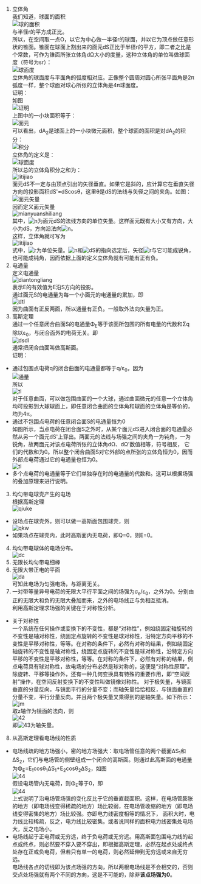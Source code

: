 1. 立体角    
我们知道，球面的面积  
![球的面积](./materials/20.gif)  
与半径r的平方成正比。  
所以，在空间取一点O，以它为中心做一半径r的球面，并以它为顶点做任意形状的锥面。锥面在球面上割出来的面元dS正比于半径r的平方，即二者之比是个常数，可作为锥面所张立体角dΩ大小的度量，这种立体角的单位叫做球面度（符号为sr）：   
![球面度](./materials/21.gif)   
立体角的球面度与平面角的弧度相对应。正像整个圆周对圆心所张平面角是2π弧度一样，整个球面对球心所张的立体角是4π球面度。    
证明：   
如图   
![证明](./materials/22.jpg)   
上图中的一小块面积等于：   
![面元](./materials/23.gif)   
可以看出，dA<sub>2</sub>是球面上的一小块微元面积，整个球面的面积是对dA<sub>2</sub>的积分：   
![积分](./materials/24.gif)  
立体角的定义是：   
![球面度](./materials/21.gif)    
所以总的立体角积分之和为：   
![litijiao](./materials/25.gif)   
面元dS不一定与由顶点引出的矢径垂直。如果它是斜的，应计算它在垂直矢径方向的投影面积dS'=dScosθ，这里θ是dS的法线与矢径之间的夹角。如图：    
![面元矢量](./materials/26.PNG)   
因而定义面元矢量    
![mianyuanshiliang](./materials/27.gif)   
其中，![n](./materials/28.gif)为面元dS的法线方向的单位矢量。这样面元既有大小又有方向，大小为dS，方向沿法向![n](./materials/28.gif)。    
这样，立体角就可写为    
![litijiao](./materials/29.gif)    
式中，![r](./materials/30.gif)为单位矢量。![n](./materials/28.gif)和![dS](./materials/31.gif)的指向选定后，矢径![r](./materials/30.gif)与它可能成锐角，也可能成钝角，因而依据上面的定义立体角就有可能有正有负。   
2. 电通量   
定义电通量     
![diantongliang](./materials/32.gif)  
表示E的有效值为E沿S方向的投影。   
通过面元S的电通量为每一个小面元的电通量的累加，即    
![dtl](./materials/33.gif)    
因为曲面有正反两面，所以通量有正负。一般取外法向矢量为正。   
3. 高斯定理   
通过一个任意闭合曲面S的电通量Φ<sub>E</sub>等于该面所包围的所有电量的代数和Σq除以ε<sub>0</sub>，与闭合面外的电荷无关。即  
![dsdl](./materials/34.gif)   
通常把闭合曲面叫做高斯面。   
证明：     
- 通过包围点电荷q的闭合曲面的电通量都等于q/ε<sub>0</sub>，因为   
![通量](./materials/35.gif)    
所以     
![tl](./materials/36.gif)   
对于任意曲面，可以做包围曲面的一个大球，通过曲面微元的任意一个立体角均可投影到大球球面上，即任意闭合曲面的立体角和球面的立体角是等价的，均为4π。   
- 通过不包围点电荷的任意闭合面S的电通量恒为0    
如图所示，当点电荷在闭合面S之外时，从某个面元dS进入闭合面的电通量必然从另一个面元dS'上穿出。两面元的法线与场强之间的夹角一为钝角，一为锐角，故两面元对该点电荷所张的立体角dΩ、dΩ'数值相等，符号相反，
它们的代数和为0。所以整个闭合曲面S对它外部的点所张的立体角恒为0，因而外部点电荷通过它的电通量也恒为0。    
![tl](./materials/37.PNG)   
- 多个点电荷的电通量等于它们单独存在时的电通量的代数和。这可以根据场强的叠加原理来进行说明。   
3. 均匀带电球壳产生的电场    
根据高斯定理   
![qiuke](./materials/38.gif)  
- 设场点在球壳外，则可以做一高斯面包围球壳，则   
![qkw](./materials/39.gif)   
- 如果场点在球壳内，此时高斯面内无电荷，即Q=0，则E=0。    
4. 均匀带电球体的电场分布。   
![dc](./materials/40.PNG)   
5. 无限长均匀带电细棒  
6. 无限大带正电的平面   
![da](./materials/40.gif)   
可知此电场为匀强电场，与距离无关。   
7. 一对带等量异号电荷的无限大平行平面之间的场强为σ<sub>e</sub>/ε<sub>0</sub>，之外为0。分别由正的无限大和负的无限大叠加而来，之外的电场线正与负相互抵消。    
利用高斯定理求场强的关键在于对称性分析。   
- 关于对称性   
一个系统在任何操作或变换下的不变性，都是“对称性”，例如绕固定轴旋转的不变性是轴对称性，绕固定点旋转的不变性是球对称性，沿特定方向平移的不变性是平移对称性，等等。在对称的条件下，必然有对称的结果，例如绕固定轴旋转的不变性是轴对称性，绕固定点旋转的不变性是球对称性，沿特定方向平移的不变性是平移对称性，等等。在对称的条件下，必然有对称的结果，例   
点电荷具有球对称性，故电场的分布必然是球对称的，这便是“对称性原理”。除旋转、平移等操作外，还有一种几何变换具有特殊的重要作用，即“空间反射”操作，在空间反射变换下的不变性叫做镜像对称性。
对于极矢量，与镜面垂直的分量反向，与镜面平行的分量不变；而轴矢量恰恰相反，与镜面垂直的分量不变，平行分量反向。并且两个极矢量叉乘得到的是轴矢量。如下所示：   
![jm](./materials/41.gif)   
取z轴作为镜面的法向，则     
![42](./materials/42.gif)    
即![43](./materials/43.gif)为轴矢量。    
8. 从高斯定理看电场线的性质  
- 电场线疏的地方场强小，密的地方场强大：取电场管任意的两个截面ΔS<sub>1</sub>和ΔS<sub>2</sub>，它们与电场管的侧壁组成一个闭合的高斯面。则通过此高斯面的电通量为Φ<sub>E</sub>=E<sub>1</sub>cosθ<sub>1</sub>ΔS<sub>1</sub>+E<sub>2</sub>cosθ<sub>2</sub>ΔS<sub>2</sub>，如图      
![44](./materials/44.PNG)    
假设电场管内无电荷，则Φ<sub>E</sub>等于0，即    
![44](./materials/44.gif)   
上式说明了沿电场管场强的变化反比于它的垂直截面积。这样，在电场管膨胀的地方（即电场线变得稀疏的地方）场比较弱，在电场管收缩的地方（即电场线变得密集的地方）场比较强。亦即电力线密度相等的情况下，
面积大时，电力线比较稀疏，反之，电力线比较密集。或者说同样的面积电力线密集处电场大，反之电场小。    
- 电场线起于正电荷或无穷远，终于负电荷或无穷远。用高斯面包围电力线的起点或终点，则必然要不穿入要不穿出，即根据高斯定理，必然在起点处或终点处存在正或负电荷，但若只有单一的电荷，则必然延伸到无穷远或来自无穷远。   
电场线各点的切线即为该点场强的方向，所以两根电场线是不会相交的，否则交点处场强就有两个不同的方向，这是不可能的，除非**该点场强为0**。    
  
   
